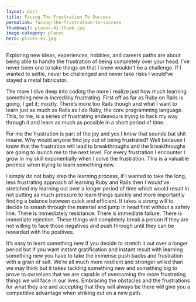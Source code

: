 ```yaml
---
layout: post
title: Facing The Frustration To Success
permalink: facing-the-frustration-to-success
thumbnail: places-41-thumb.jpg
image-category: places
hero: places-41.jpg
---
```




Exploring new ideas, experiences, hobbies, and careers paths are about being able to handle the frustration of being completely over your head. I’ve never been one to take things on that I knew wouldn’t be a challenge. If I wanted to settle, never be challenged and never take risks I would’ve stayed a metal fabricator.

The more I dive deep into coding the more I realize just how much learning something new is incredibly frustrating. First off as far as Ruby on Rails is going, I get it; mostly. There’s more too Rails though and what I want to learn just as much as Rails as I do Ruby, the core programming language. This, to me, is a series of frustrating endeavours trying to hack my way through it and learn as much as possible in a short period of time.

For me the frustration is part of the joy and yes I know that sounds bat shit insane. Why would anyone find joy out of being frustrated? Well because I know that the frustration will lead to breakthroughs and the breakthroughs are going to launch me to the next level. For every frustration I encounter I grow in my skill exponentially when I solve the frustration. This is a valuable premise when trying to learn something new.

I simply do not baby step the learning process, if I wanted to take the long, less frustrating approach of learning Ruby and Rails then I would’ve stretched my learning out over a longer period of time which would result in not putting as much pressure to learn things quickly and more importantly finding a balance between quick and efficient. It takes a strong will to decide to smash through the material and jump in head first without a safety line. There is immediately resistance. There is immediate failure. There is immediate rejection. These things will completely break a person if they are not willing to face those negatives and push through until they can be rewarded with the positives.

It’s easy to learn something new if you decide to stretch it out over a longer period but if you want instant gratification and instant result with learning something new you have to take the immense push backs and frustration with a grain of salt. We’re all much more resilient and stronger willed than we may think but it takes tackling something new and something big to prove to ourselves that we are capable of overcoming the more frustrating things we will face in our lives. Embracing the obstacles and the frustrations for what they are and accepting that they will always be there will give you a competitive advantage when striking out on a new path.

